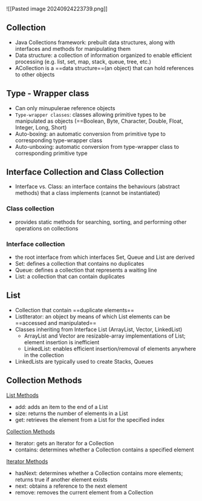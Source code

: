 
![[Pasted image 20240924223739.png]]
## Collection

- Java Collections framework: prebuilt data structures, along with interfaces and methods for manipulating them
- Data structure: a collection of information organized to enable efficient processing (e.g. list, set, map, stack, queue, tree, etc.)
- ACollection is a ==data structure==(an object) that can hold references to other objects

## Type - Wrapper class

- Can only minupulerae reference objects
- `Type-wrapper classes`: classes allowing primitive types to be  manipulated as objects (==Boolean, Byte, Character, Double, Float, Integer, Long, Short)
- Auto-boxing: an automatic conversion from primitive type to corresponding type-wrapper class
- Auto-unboxing: automatic conversion from type-wrapper class to corresponding primitive type

## Interface Collection and Class Collection

- Interface vs. Class: an interface contains the behaviours (abstract methods) that a class implements (cannot be instantiated)
### Class collection
* provides static methods for searching, sorting, and performing other operations on collections
### Interface collection
 - the root interface from which interfaces Set, Queue and List are derived
 - Set: defines a collection that contains no duplicates
 - Queue: defines a collection that represents a waiting line
 - List: a collection that can contain duplicates

## List
- Collection that contain  ==duplicate elements==
- ListIterator: an object by means of which List elements can be ==accessed and manipulated==
- Classes inheriting from Interface List (ArrayList, Vector, LinkedList)
	- ArrayList and Vector are resizable-array implementations of List; element insertion is inefficient
	- LinkedList: enables efficient insertion/removal of elements anywhere in the collection
- LinkedLists are typically used to create Stacks, Queues

## Collection Methods

<u> List Methods</u>

- add: adds an item to the end of a List
- size: returns the number of elements in a List
- get: retrieves the element from a List for the specified index

<u> Collection Methods</u>
- Iterator: gets an Iterator for a Collection
- contains: determines whether a Collection contains a specified element

<u> Iterator Methods</u>

 - hasNext: determines whether a Collection contains more elements; returns true if another element exists
 - next: obtains a reference to the next element
 - remove: removes the current element from a Collection